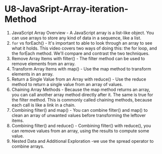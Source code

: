 # U8-JavaSript-Array-iteration-Method

1. JavaScript Array Overview - A JavaScript array is a list-like object. You can use arrays to store any kind of data in a sequence, like a list.
2. `for` vs forEach() - It's important to able to look through an array to see what it holds. This video covers two ways of doing this: the for loop, and the forEach method. We'll compare and contrast the two techniques.
3. Remove Array Items with filter() - The filter method can be used to remove elements from an array.
4. Transform Array Items with map() - Use the map method to transform elements in an array.
5. Return a Single Value from an Array with reduce() - Use the reduce method to return a single value from an array of values.
6. Chaining Array Methods - Because the map method returns an array, you can call another array method directly after it. The same is true for the filter method. This is commonly called chaining methods, because each call is like a link in a chain.
7. Combining filter() and map() - You can combine filter() and map() to clean an array of unwanted values before transforming the leftover items.
8. Combining filter() and reduce() - Combining filter() with reduce(), you can remove values from an array, using the results to compute some value.
9. Nested Data and Additional Exploration -we use the spread operator to combine arrays.
 
